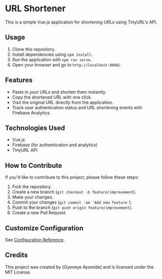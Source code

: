 <!-- # ass-finale-exam

## Project setup
```
npm install
```

### Compiles and hot-reloads for development
```
npm run serve
```

### Compiles and minifies for production
```
npm run build
```

### Customize configuration
See [Configuration Reference](https://cli.vuejs.org/config/). -->
# URL Shortener

This is a simple Vue.js application for shortening URLs using TinyURL's API.

## Usage

1. Clone this repository.
2. Install dependencies using `npm install`.
3. Run the application with `npm run serve`.
4. Open your browser and go to `http://localhost:8080/`.

## Features

- Paste in your URLs and shorten them instantly.
- Copy the shortened URL with one click.
- Visit the original URL directly from the application.
- Track user authentication status and URL shortening events with Firebase Analytics.

## Technologies Used

- Vue.js
- Firebase (for authentication and analytics)
- TinyURL API

## How to Contribute

If you'd like to contribute to this project, please follow these steps:

1. Fork the repository.
2. Create a new branch (`git checkout -b feature/improvement`).
3. Make your changes.
4. Commit your changes (`git commit -am 'Add new feature'`).
5. Push to the branch (`git push origin feature/improvement`).
6. Create a new Pull Request.

## Customize Configuration

See [Configuration Reference](https://cli.vuejs.org/config/).

## Credits

This project was created by [Oyeneye Ayomide] and is licensed under the MIT License.

